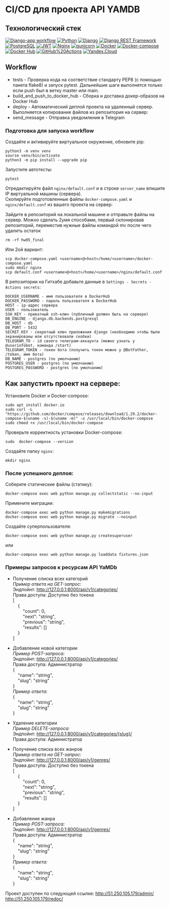 # CI/CD для проекта API YAMDB

## Технологический стек
[![Django-app workflow](https://github.com/Juniee5/yamdb_final/actions/workflows/yamdb_workflow.yml/badge.svg)](https://github.com/Juniee5/yamdb_final/actions/workflows/yamdb_workflow.yml)
[![Python](https://img.shields.io/badge/-Python-464646?style=flat&logo=Python&logoColor=56C0C0&color=008080)](https://www.python.org/)
[![Django](https://img.shields.io/badge/-Django-464646?style=flat&logo=Django&logoColor=56C0C0&color=008080)](https://www.djangoproject.com/)
[![Django REST Framework](https://img.shields.io/badge/-Django%20REST%20Framework-464646?style=flat&logo=Django%20REST%20Framework&logoColor=56C0C0&color=008080)](https://www.django-rest-framework.org/)
[![PostgreSQL](https://img.shields.io/badge/-PostgreSQL-464646?style=flat&logo=PostgreSQL&logoColor=56C0C0&color=008080)](https://www.postgresql.org/)
[![JWT](https://img.shields.io/badge/-JWT-464646?style=flat&color=008080)](https://jwt.io/)
[![Nginx](https://img.shields.io/badge/-NGINX-464646?style=flat&logo=NGINX&logoColor=56C0C0&color=008080)](https://nginx.org/ru/)
[![gunicorn](https://img.shields.io/badge/-gunicorn-464646?style=flat&logo=gunicorn&logoColor=56C0C0&color=008080)](https://gunicorn.org/)
[![Docker](https://img.shields.io/badge/-Docker-464646?style=flat&logo=Docker&logoColor=56C0C0&color=008080)](https://www.docker.com/)
[![Docker-compose](https://img.shields.io/badge/-Docker%20compose-464646?style=flat&logo=Docker&logoColor=56C0C0&color=008080)](https://www.docker.com/)
[![Docker Hub](https://img.shields.io/badge/-Docker%20Hub-464646?style=flat&logo=Docker&logoColor=56C0C0&color=008080)](https://www.docker.com/products/docker-hub)
[![GitHub%20Actions](https://img.shields.io/badge/-GitHub%20Actions-464646?style=flat&logo=GitHub%20actions&logoColor=56C0C0&color=008080)](https://github.com/features/actions)
[![Yandex.Cloud](https://img.shields.io/badge/-Yandex.Cloud-464646?style=flat&logo=Yandex.Cloud&logoColor=56C0C0&color=008080)](https://cloud.yandex.ru/)


## Workflow
* tests - Проверка кода на соответствие  стандарту PEP8 (с помощью пакета flake8) и запуск pytest. Дальнейшие шаги выполнятся только если push был в ветку master или main.
* build_and_push_to_docker_hub - Сборка и доставка докер-образов на Docker Hub
* deploy - Автоматический деплой проекта на удаленный сервер. Выполняется копирование файлов из репозитория на сервер:
* send_message - Отправка уведомления в Telegram

### Подготовка для запуска workflow
Создайте и активируйте виртуальное окружение, обновите pip:
```
python3 -m venv venv
sourse venv/bin/activate
python3 -m pip install --upgrade pip
```
Запустите автотесты:
```
pytest
```
Отредактируйте файл `nginx/default.conf` и в строке `server_name` впишите IP виртуальной машины (сервера).  
Скопируйте подготовленные файлы `docker-compose.yaml` и `nginx/default.conf` из вашего проекта на сервер:

Зайдите в репозиторий на локальной машине и отправьте файлы на сервер.
Можно сделать 2умя способами, первый склонировав репозиторий, переместив нужные файлы командой mv
после чего удалить остаток 
```
rm -rf hw05_final
```
Или 2ой вариант:
```
scp docker-compose.yaml <username>@<host>/home/<username>/docker-compose.yaml
sudo mkdir nginx
scp default.conf <username>@<host>/home/<username>/nginx/default.conf
```
В репозитории на Гитхабе добавьте данные в `Settings - Secrets - Actions secrets`:
```
DOCKER_USERNAME - имя пользователя в DockerHub
DOCKER_PASSWORD - пароль пользователя в DockerHub
HOST - ip-адрес сервера
USER - пользователь
SSH_KEY - приватный ssh-ключ (публичный должен быть на сервере)
DB_ENGINE - django.db.backends.postgresql
DB_HOST - db
DB_PORT - 5432
SECRET_KEY - секретный ключ приложения django (необходимо чтобы были экранированы или отсутствовали скобки)
TELEGRAM_TO - id своего телеграм-аккаунта (можно узнать у @userinfobot, команда /start)
TELEGRAM_TOKEN - токен бота (получить токен можно у @BotFather, /token, имя бота)
DB_NAME - postgres (по умолчанию)
POSTGRES_USER - postgres (по умолчанию)
POSTGRES_PASSWORD - postgres (по умолчанию)
```

## Как запустить проект на сервере:


Установите Docker и Docker-compose:
```
sudo apt install docker.io
sudo curl -L "https://github.com/docker/compose/releases/download/1.29.2/docker-compose-$(uname -s)-$(uname -m)" -o /usr/local/bin/docker-compose
sudo chmod +x /usr/local/bin/docker-compose
```
Проверьте корректность установки Docker-compose:
```
sudo  docker-compose --version
```
Создайте папку `nginx`:
```
mkdir nginx
```
### После успешного деплоя:
Соберите статические файлы (статику):
```
docker-compose exec web python manage.py collectstatic --no-input
```
Примените миграции:
```
docker-compose exec web python manage.py makemigrations
docker-compose exec web python manage.py migrate --noinput
```
Создайте суперпользователя:
```
docker-compose exec web python manage.py createsuperuser

```
или
```
docker-compose exec web python manage.py loaddata fixtures.json
```
### Примеры запросов к ресурсам API YaMDb

- Получение списка всех категорий  
*Пример ответа на GET-запрос:*  
Эндпойнт: http://127.0.0.1:8000/api/v1/categories/  
Права доступа: Доступно без токена  
[  
&nbsp;&nbsp;&nbsp;&nbsp;{  
&nbsp;&nbsp;&nbsp;&nbsp;&nbsp;&nbsp;&nbsp;&nbsp;"count": 0,  
&nbsp;&nbsp;&nbsp;&nbsp;&nbsp;&nbsp;&nbsp;&nbsp;"next": "string",  
&nbsp;&nbsp;&nbsp;&nbsp;&nbsp;&nbsp;&nbsp;&nbsp;"previous": "string",  
&nbsp;&nbsp;&nbsp;&nbsp;&nbsp;&nbsp;&nbsp;&nbsp;"results": []  
&nbsp;&nbsp;&nbsp;&nbsp;}  
]

- Добавление новой категории  
*Пример POST-запроса:*  
Эндпойнт: http://127.0.0.1:8000/api/v1/categories/  
Права доступа: Администратор  
{  
&nbsp;&nbsp;&nbsp;&nbsp;"name": "string",  
&nbsp;&nbsp;&nbsp;&nbsp;"slug": "string"  
}  
*Пример ответа:*  
{  
&nbsp;&nbsp;&nbsp;&nbsp;"name": "string",  
&nbsp;&nbsp;&nbsp;&nbsp;"slug": "string"  
}

- Удаление категории  
*Пример DELETE-запроса:*  
Эндпойнт: http://127.0.0.1:8000/api/v1/categories/{slug}/  
Права доступа: Администратор

- Получение списка всех жанров  
*Пример ответа на GET-запрос:*  
Эндпойнт: http://127.0.0.1:8000/api/v1/genres/  
Права доступа: Доступно без токена  
[  
&nbsp;&nbsp;&nbsp;&nbsp;{  
&nbsp;&nbsp;&nbsp;&nbsp;&nbsp;&nbsp;&nbsp;&nbsp;"count": 0,  
&nbsp;&nbsp;&nbsp;&nbsp;&nbsp;&nbsp;&nbsp;&nbsp;"next": "string",  
&nbsp;&nbsp;&nbsp;&nbsp;&nbsp;&nbsp;&nbsp;&nbsp;"previous": "string",  
&nbsp;&nbsp;&nbsp;&nbsp;&nbsp;&nbsp;&nbsp;&nbsp;"results": []  
&nbsp;&nbsp;&nbsp;&nbsp;}  
]

- Добавление жанра  
*Пример POST-запроса:*  
Эндпойнт: http://127.0.0.1:8000/api/v1/genres/  
Права доступа: Администратор  
{  
&nbsp;&nbsp;&nbsp;&nbsp;"name": "string",  
&nbsp;&nbsp;&nbsp;&nbsp;"slug": "string"  
}  
*Пример ответа:*  
{  
&nbsp;&nbsp;&nbsp;&nbsp;"name": "string",  
&nbsp;&nbsp;&nbsp;&nbsp;"slug": "string"  
}

Проект доступен по следующей ссылке: http://51.250.105.179/admin/
http://51.250.105.179/redoc/

